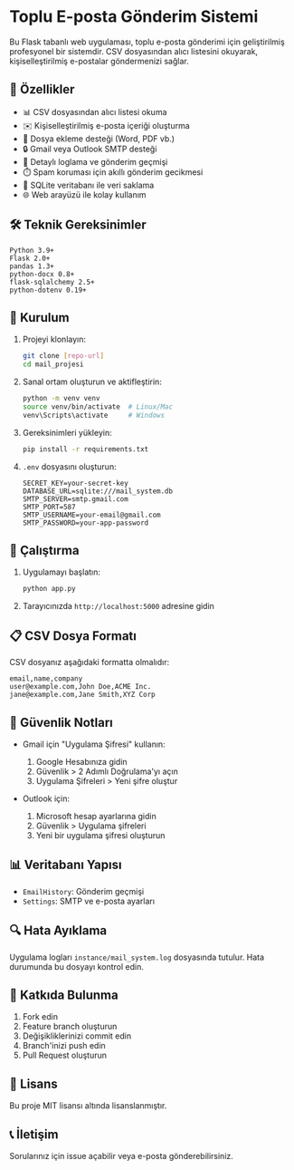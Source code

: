 # Toplu E-posta Gönderim Sistemi

Bu Flask tabanlı web uygulaması, toplu e-posta gönderimi için geliştirilmiş profesyonel bir sistemdir. CSV dosyasından alıcı listesini okuyarak, kişiselleştirilmiş e-postalar göndermenizi sağlar.

## 🚀 Özellikler

- 📊 CSV dosyasından alıcı listesi okuma
- ✉️ Kişiselleştirilmiş e-posta içeriği oluşturma
- 📎 Dosya ekleme desteği (Word, PDF vb.)
- 🔒 Gmail veya Outlook SMTP desteği
- 📝 Detaylı loglama ve gönderim geçmişi
- ⏱️ Spam koruması için akıllı gönderim gecikmesi
- 💾 SQLite veritabanı ile veri saklama
- 🌐 Web arayüzü ile kolay kullanım

## 🛠️ Teknik Gereksinimler

```
Python 3.9+
Flask 2.0+
pandas 1.3+
python-docx 0.8+
flask-sqlalchemy 2.5+
python-dotenv 0.19+
```

## 🔧 Kurulum

1. Projeyi klonlayın:
   ```bash
   git clone [repo-url]
   cd mail_projesi
   ```

2. Sanal ortam oluşturun ve aktifleştirin:
   ```bash
   python -m venv venv
   source venv/bin/activate  # Linux/Mac
   venv\Scripts\activate     # Windows
   ```

3. Gereksinimleri yükleyin:
   ```bash
   pip install -r requirements.txt
   ```

4. `.env` dosyasını oluşturun:
   ```
   SECRET_KEY=your-secret-key
   DATABASE_URL=sqlite:///mail_system.db
   SMTP_SERVER=smtp.gmail.com
   SMTP_PORT=587
   SMTP_USERNAME=your-email@gmail.com
   SMTP_PASSWORD=your-app-password
   ```

## 🚦 Çalıştırma

1. Uygulamayı başlatın:
   ```bash
   python app.py
   ```

2. Tarayıcınızda `http://localhost:5000` adresine gidin

## 📋 CSV Dosya Formatı

CSV dosyanız aşağıdaki formatta olmalıdır:

```csv
email,name,company
user@example.com,John Doe,ACME Inc.
jane@example.com,Jane Smith,XYZ Corp
```

## 🔐 Güvenlik Notları

- Gmail için "Uygulama Şifresi" kullanın:
  1. Google Hesabınıza gidin
  2. Güvenlik > 2 Adımlı Doğrulama'yı açın
  3. Uygulama Şifreleri > Yeni şifre oluştur

- Outlook için:
  1. Microsoft hesap ayarlarına gidin
  2. Güvenlik > Uygulama şifreleri
  3. Yeni bir uygulama şifresi oluşturun

## 📊 Veritabanı Yapısı

- `EmailHistory`: Gönderim geçmişi
- `Settings`: SMTP ve e-posta ayarları

## 🔍 Hata Ayıklama

Uygulama logları `instance/mail_system.log` dosyasında tutulur. Hata durumunda bu dosyayı kontrol edin.

## 🤝 Katkıda Bulunma

1. Fork edin
2. Feature branch oluşturun
3. Değişikliklerinizi commit edin
4. Branch'inizi push edin
5. Pull Request oluşturun

## 📝 Lisans

Bu proje MIT lisansı altında lisanslanmıştır.

## 📞 İletişim

Sorularınız için issue açabilir veya e-posta gönderebilirsiniz. 